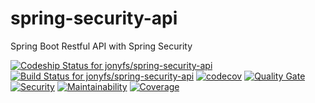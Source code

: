# spring-security-api
Spring Boot Restful API with Spring Security


[ ![Codeship Status for jonyfs/spring-security-api](https://app.codeship.com/projects/a1bca930-85ff-0136-fc1c-2e31623451aa/status?branch=master)](https://app.codeship.com/projects/302435)
[![Build Status for jonyfs/spring-security-api](https://travis-ci.org/jonyfs/spring-security-api.svg?branch=master)](https://travis-ci.org/jonyfs/jonyfs/spring-security-api)
[![codecov](https://codecov.io/gh/jonyfs/spring-security-api/branch/master/graph/badge.svg)](https://codecov.io/gh/jonyfs/spring-security-api)
[![Quality Gate](https://sonarcloud.io/api/project_badges/quality_gate?project=br.com.jonyfs%3Aparser)](https://sonarcloud.io/dashboard?id=br.com.jonyfs%3Aparser)
[![Security](https://sonarcloud.io/api/project_badges/measure?project=br.com.jonyfs%3Aparser&metric=security_rating)](https://sonarcloud.io/dashboard?id=br.com.jonyfs%3Aparser)
[![Maintainability](https://sonarcloud.io/api/project_badges/measure?project=br.com.jonyfs%3Aparser&metric=sqale_rating)](https://sonarcloud.io/dashboard?id=br.com.jonyfs%3Aparser)
[![Coverage](https://sonarcloud.io/api/project_badges/measure?project=br.com.jonyfs%3Aparser&metric=coverage)](https://sonarcloud.io/dashboard?id=br.com.jonyfs%3Aparser)

